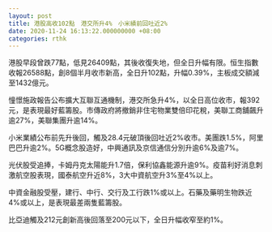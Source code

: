 ```yaml
---
layout: post
title: 港股高收102點　港交所升4%　小米績前回吐近2%
date: 2020-11-24 16:13:22.000000000 +08:00
categories: rthk
---
```


港股早段曾跌77點，低見26409點，其後收復失地，但全日升幅有限。恒生指數收報26588點，創8個半月收市新高，全日升102點，升幅0.39%，主板成交額減至1432億元。

憧憬施政報告公布擴大互聯互通機制，港交所急升4%，以全日高位收市，報392元，是表現最好藍籌股。市傳政府將撤銷非住宅物業雙倍印花稅，美聯工商舖飆升逾27%，美聯集團升逾14%。

小米業績公布前先升後回，觸及28.4元破頂後回吐近2%收市。美團跌1.5%，阿里巴巴升逾2%。5G概念股造好，中興通訊及京信通信分別升逾6%及逾7%。

光伏股受追捧，卡姆丹克太陽能升1.7倍，保利協鑫能源升逾9%。疫苗利好消息刺激航空股表現，國泰航空升近8%，3大中資航空升3%至4%以上。

中資金融股受壓，建行、中行、交行及工行跌1%或以上。石藥及藥明生物跌近4%或以上，是表現最差兩隻藍籌股。

比亞迪觸及212元創新高後回落至200元以下，全日升幅收窄至約1%。
